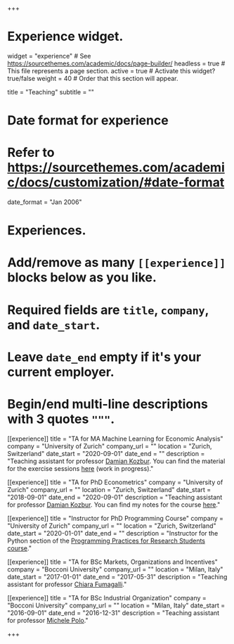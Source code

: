 +++
# Experience widget.
widget = "experience"  # See https://sourcethemes.com/academic/docs/page-builder/
headless = true  # This file represents a page section.
active = true  # Activate this widget? true/false
weight = 40  # Order that this section will appear.

title = "Teaching"
subtitle = ""

# Date format for experience
#   Refer to https://sourcethemes.com/academic/docs/customization/#date-format
date_format = "Jan 2006"

# Experiences.
#   Add/remove as many `[[experience]]` blocks below as you like.
#   Required fields are `title`, `company`, and `date_start`.
#   Leave `date_end` empty if it's your current employer.
#   Begin/end multi-line descriptions with 3 quotes `"""`.

[[experience]]
  title = "TA for MA Machine Learning for Economic Analysis"
  company = "University of Zurich"
  company_url = ""
  location = "Zurich, Switzerland"
  date_start = "2020-09-01"
  date_end = ""
  description = "Teaching assistant for professor [Damian Kozbur](https://www.econ.uzh.ch/en/people/faculty/kozbur.html). You can find the material for the exercise sessions [here](https://github.com/matteocourthoud/Machine-Learning-for-Economic-Analysis-2020) (work in progress)."

[[experience]]
  title = "TA for PhD Econometrics"
  company = "University of Zurich"
  company_url = ""
  location = "Zurich, Switzerland"
  date_start = "2018-09-01"
  date_end = "2020-09-01"
  description = "Teaching assistant for professor [Damian Kozbur](https://www.econ.uzh.ch/en/people/faculty/kozbur.html). You can find my notes for the course [here](/econometrics)."

[[experience]]
  title = "Instructor for PhD Programming Course"
  company = "University of Zurich"
  company_url = ""
  location = "Zurich, Switzerland"
  date_start = "2020-01-01"
  date_end = ""
  description = "Instructor for the Python section of the [Programming Practices for Research Students course](https://pp4rs.github.io/)."

[[experience]]
  title = "TA for BSc Markets, Organizations and Incentives"
  company = "Bocconi University"
  company_url = ""
  location = "Milan, Italy"
  date_start = "2017-01-01"
  date_end = "2017-05-31"
  description = "Teaching assistant for professor [Chiara Fumagalli](http://faculty.unibocconi.eu/chiarafumagalli/)."

[[experience]]
  title = "TA for BSc Industrial Organization"
  company = "Bocconi University"
  company_url = ""
  location = "Milan, Italy"
  date_start = "2016-09-01"
  date_end = "2016-12-31"
  description = "Teaching assistant for professor [Michele Polo](http://faculty.unibocconi.eu/michelepolo/)."

+++
